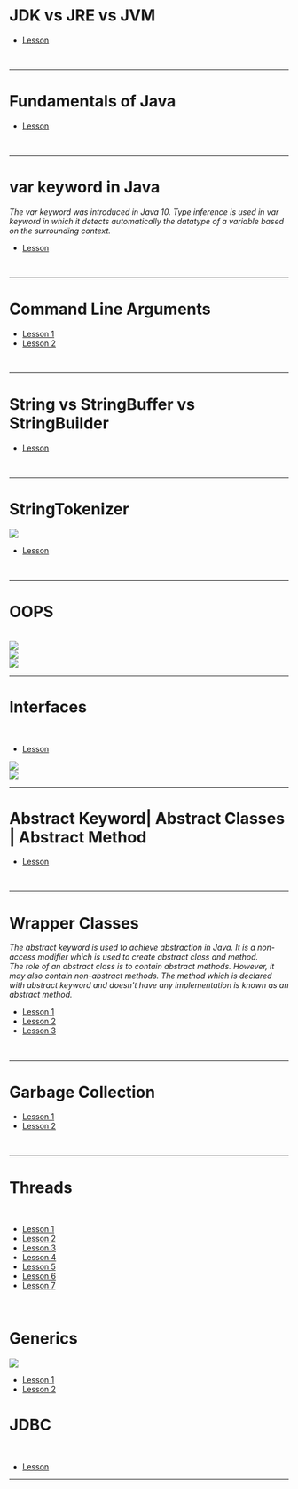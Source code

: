 <h1> JDK vs JRE vs JVM </h1>
<ul>
  <li>
    <a href="https://www.geeksforgeeks.org/differences-jdk-jre-jvm/" > Lesson </a>
  </li>
</ul>
<br/>
<hr/>
<h1>Fundamentals of Java</h1>
<ul>
  <li>
    <a href="https://youtu.be/rV_3Lewxx6o" > Lesson </a>
  </li>
</ul>
<br/>
<hr/>
<h1>var keyword in Java</h1>
<i>The var keyword was introduced in Java 10. Type inference is used in var keyword in which it detects automatically the datatype of a variable based on the surrounding context.</i>

<ul>
  <li>
    <a href="https://www.geeksforgeeks.org/var-keyword-in-java/" > Lesson </a>
  </li>
</ul>
<br/>
<hr/>
<h1>Command Line Arguments</h1>
<ul>
  <li>
    <a href="https://youtu.be/4H34eumdAZY" > Lesson 1</a>
  </li>
  <li>
    <a href="https://www.geeksforgeeks.org/command-line-arguments-in-java/" > Lesson 2</a>
  </li>
</ul>
<br/>
<hr/>
<h1>String vs StringBuffer vs StringBuilder</h1>

<ul>
  <li>
    <a href="https://youtu.be/EQ85-lF_jrs" > Lesson </a>
  </li>
</ul>
<br/>
<hr/>
<h1>StringTokenizer</h1>
<img src="images/StringTokenizer.png">
<ul>
  <li>
    <a href="https://docs.oracle.com/javase/7/docs/api/java/util/StringTokenizer.html" > Lesson </a>
  </li>
</ul>
<br/>
<hr/>
<h1>OOPS</h1>
<br/>
<img src="images/Single_Inheritance.png">
<br/>

<img src="images/Multilevel_Inheritance.png">
<br/>

<img src="images/Hierarchical_Inheritance.png">
<br/>

<hr/>
<h1> Interfaces</h1>
<br/>
<ul>
  <li>
    <a href="https://www.youtube.com/embed/zSX7N5MolB8" > Lesson</a>
  </li>
</ul>
 
<img src="images/Multiple_Inheritance (Through Interfaces).png">
<br/>

<img src="images/Hybrid_Inheritance(Through Interfaces).png">
<br/>
<hr/>

<h1>Abstract Keyword| Abstract Classes | Abstract Method</h1>
<ul>
  <li>
    <a href="https://youtu.be/Q0NVRQP1Z5g" > Lesson </a>
  </li>
</ul>
<br/>
<hr/>

<h1>Wrapper Classes</h1>
<i>The abstract keyword is used to achieve abstraction in Java. It is a non-access modifier which is used to create abstract class and method.
<br/>
The role of an abstract class is to contain abstract methods. However, it may also contain non-abstract methods. The method which is declared with abstract keyword and doesn't have any implementation is known as an abstract method.
</i>
<ul>
  <li>
    <a href="https://www.javatpoint.com/abstract-keyword-in-java#:~:text=The%20abstract%20keyword%20is%20used,create%20abstract%20class%20and%20method.&text=However%2C%20it%20may%20also%20contain,known%20as%20an%20abstract%20method." > Lesson 1</a>
  </li>
  <li>
    <a href="https://youtu.be/bIQMuFPgKpM" > Lesson 2</a>
  </li>
   <li>
    <a href="https://youtu.be/4rkPvf6hlIA" > Lesson 3</a>
  </li>
</ul>
<br/>
<hr/>
<h1>Garbage Collection</h1>
<ul>
  <li>
    <a href="https://youtu.be/eUpSuBudnKY" > Lesson 1</a>
  </li>
  
  <li>
    <a href="https://youtu.be/e5TINddM-GM?list=PLX9Zi6XTqOKQ7TdRz0QynGIKuMV9Q2H8E"> Lesson 2</a>
  </li>
</ul>
<br/>



<hr/>
<h1> Threads </h1>
<br/>
<ul>
  <li>
     <a href="https://www.youtube.com/embed/YDH7f9dTXAs?list=PLu0W_9lII9agS67Uits0UnJyrYiXhDS6q" >Lesson 1</a>
 </li>
  <li>
    <a href="https://www.youtube.com/embed/b_h4-_j6JmY?list=PLu0W_9lII9agS67Uits0UnJyrYiXhDS6q" > Lesson 2</a>
  </li>
  <li>
     <a href="https://www.youtube.com/embed/7wpFNKnCpiQ?list=PLu0W_9lII9agS67Uits0UnJyrYiXhDS6q" > Lesson 3</a>
 </li>
  <li>
     <a href="https://www.youtube.com/embed/9O9tTS6LseI?list=PLu0W_9lII9agS67Uits0UnJyrYiXhDS6q" > Lesson 4</a>
 </li>
  <li>
     <a href="https://www.youtube.com/embed/DAHHFj39RRY?list=PLu0W_9lII9agS67Uits0UnJyrYiXhDS6q" > Lesson 5</a>
 </li>
 <li>
     <a href="https://www.youtube.com/embed/0s46eRixwnk?list=PLu0W_9lII9agS67Uits0UnJyrYiXhDS6q" > Lesson 6</a>
 </li>
 <li>
     <a href="https://www.youtube.com/embed/rVDWb0stlfQ?list=PLu0W_9lII9agS67Uits0UnJyrYiXhDS6q"> Lesson 7</a>
 </li>
 
</ul>
<br/>
<h1>Generics</h1>
<img src="images/Generics.png"/>
<br/>
<ul>
  <li>
    <a href="https://youtu.be/_CRxUYxlFTo" > Lesson 1</a>
  </li>
  <li>
    <a href="https://youtu.be/dEOYASL9sD0" > Lesson 2</a>
  </li>
</ul>
<h1> JDBC </h1>
<br/>
<ul>
  <li>
    <a href="https://www.youtube.com/embed/1r4UfkjARTA" >Lesson</a>
  </li>
</ul>

<hr/>
